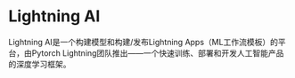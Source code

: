 # Lightning AI

Lightning AI是一个构建模型和构建/发布Lightning Apps（ML工作流模板）的平台，由Pytorch Lightning团队推出——一个快速训练、部署和开发人工智能产品的深度学习框架。